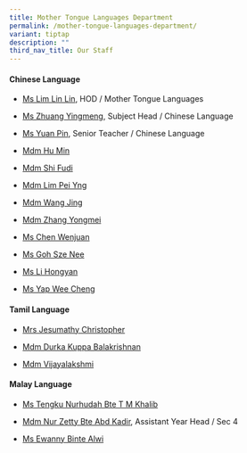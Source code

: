```yaml
---
title: Mother Tongue Languages Department
permalink: /mother-tongue-languages-department/
variant: tiptap
description: ""
third_nav_title: Our Staff
---
```

<h4><strong>Chinese Language</strong></h4>
<ul data-tight="true" class="tight">
<li>
<p><a href="mailto:lim_lin_lin@moe.edu.sg" rel="noopener nofollow" target="_blank">Ms Lim Lin Lin</a>,
HOD / Mother Tongue Languages</p>
</li>
<li>
<p><a href="mailto:zhuang_yingmeng@moe.edu.sg" rel="noopener nofollow" target="_blank">Ms Zhuang Yingmeng</a>,
Subject Head / Chinese Language</p>
</li>
<li>
<p><a href="mailto:yuan_pin@moe.edu.sg" rel="noopener nofollow" target="_blank">Ms Yuan Pin</a>,
Senior Teacher / Chinese Language</p>
</li>
<li>
<p><a href="mailto:hu_min@moe.edu.sg" rel="noopener nofollow" target="_blank">Mdm Hu Min</a>
</p>
</li>
<li>
<p><a href="mailto:shi_fudi@moe.edu.sg" rel="noopener nofollow" target="_blank">Mdm Shi Fudi</a>
</p>
</li>
<li>
<p><a href="mailto:lim_pei_yng@moe.edu.sg" rel="noopener nofollow" target="_blank">Mdm Lim Pei Yng</a>
</p>
</li>
<li>
<p><a href="mailto:wang_jing@moe.edu.sg" rel="noopener nofollow" target="_blank">Mdm Wang Jing</a>
</p>
</li>
<li>
<p><a href="mailto:zhang_yongmei@schools.gov.sg" rel="noopener nofollow" target="_blank">Mdm Zhang Yongmei</a>
</p>
</li>
<li>
<p><a href="mailto:chen_wenjuan@moe.edu.sg" rel="noopener nofollow" target="_blank">Ms Chen Wenjuan</a>
</p>
</li>
<li>
<p><a href="mailto:goh_sze_nee@moe.edu.sg" rel="noopener nofollow" target="_blank">Ms Goh Sze Nee</a>
</p>
</li>
<li>
<p><a href="mailto:li_hongyan@moe.edu.sg" rel="noopener nofollow" target="_blank">Ms Li Hongyan</a>
</p>
</li>
<li>
<p><a href="mailto:yap_wee_cheng@moe.edu.sg" rel="noopener nofollow" target="_blank">Ms Yap Wee Cheng</a>
</p>
</li>
</ul>
<h4><strong>Tamil Language</strong></h4>
<ul data-tight="true" class="tight">
<li>
<p><a href="mailto:jesumathy_christopher@moe.edu.sg" rel="noopener nofollow" target="_blank">Mrs Jesumathy Christopher</a>
</p>
</li>
<li>
<p><a href="mailto:durka_kuppa_balakrishnan@moe.edu.sg" rel="noopener nofollow" target="_blank">Mdm Durka Kuppa Balakrishnan</a>
</p>
</li>
<li>
<p><a href="mailto:rosi_vijayalakshmi@schools.gov.sg" rel="noopener nofollow" target="_blank">Mdm Vijayalakshmi</a>
</p>
</li>
</ul>
<h4><strong>Malay Language</strong></h4>
<ul data-tight="true" class="tight">
<li>
<p><a href="mailto:tengku_nurhudah_t_m@schools.gov.sg" rel="noopener nofollow" target="_blank">Ms Tengku Nurhudah Bte T M Khalib</a>
</p>
</li>
<li>
<p><a href="mailto:nur_zetty_abd_kadir@moe.edu.sg" rel="noopener nofollow" target="_blank">Mdm Nur Zetty Bte Abd Kadir</a>,
Assistant Year Head / Sec 4</p>
</li>
<li>
<p><a href="mailto:noor_ewanny_alwi@moe.edu.sg" rel="noopener nofollow" target="_blank">Ms Ewanny Binte Alwi</a>
</p>
</li>
</ul>
<p></p>